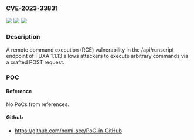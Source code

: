 ### [CVE-2023-33831](https://cve.mitre.org/cgi-bin/cvename.cgi?name=CVE-2023-33831)
![](https://img.shields.io/static/v1?label=Product&message=n%2Fa&color=blue)
![](https://img.shields.io/static/v1?label=Version&message=n%2Fa&color=blue)
![](https://img.shields.io/static/v1?label=Vulnerability&message=n%2Fa&color=brighgreen)

### Description

A remote command execution (RCE) vulnerability in the /api/runscript endpoint of FUXA 1.1.13 allows attackers to execute arbitrary commands via a crafted POST request.

### POC

#### Reference
No PoCs from references.

#### Github
- https://github.com/nomi-sec/PoC-in-GitHub

